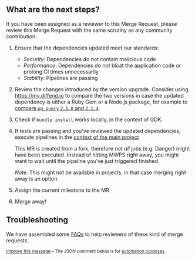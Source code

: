 ## What are the next steps?

If you have been assigned as a reviewer to this Merge Request,
please review this Merge Request with the same scrutiny as any community contribution:

1.  Ensure that the dependencies updated meet our standards:

    - _Security_: Dependencies do not contain malicious code
    - _Performance_: Dependencies do not bloat the application code or prolong CI times unnecessarily
    - _Stability_: Pipelines are passing

2.  Review the changes introduced by the version upgrade. Consider using https://my.diffend.io to compare the two versions in case the updated dependency is either a Ruby Gem or a Node.js package, for example to [compare `pg_query` `2.1.0` and `2.1.4`](https://my.diffend.io/gems/pg_query/2.1.0/2.1.4).

3. Check if `bundle install` works locally, in the context of GDK.

4.  If tests are passing and you've reviewed the updated dependencies, execute pipelines in the [context of the main project][main_context]

    This MR is created from a fork, therefore not _all_ jobs (e.g. Danger) might have been executed.
    Instead of hitting MWPS right away, you might want to wait until the pipeline you've just triggered finished.

    _Note_: This might not be available in projects, in that case merging right away is an option

5.  Assign the current milestone to the MR

6.  Merge away!

## Troubleshooting

We have assembled some [FAQs] to help reviewers of these kind of merge requests.

<small>

[Improve this message][message_source] – The JSON comment below is for [automation purposes][process].

</small>

[renovate-gitlab-bot]: https://gitlab.com/gitlab-org/frontend/renovate-gitlab-bot
[main_context]: https://docs.gitlab.com/ee/ci/pipelines/merge_request_pipelines.html#run-pipelines-in-the-parent-project
[message_source]: https://gitlab.com/gitlab-org/frontend/renovate-gitlab-bot/-/blob/main/renovate/comment_templates/default.md
[process]: https://gitlab.com/gitlab-org/frontend/renovate-gitlab-bot/-/blob/main/docs/process.md

[FAQs]: https://gitlab.com/gitlab-org/frontend/renovate-gitlab-bot/-/blob/main/docs/faq.md
